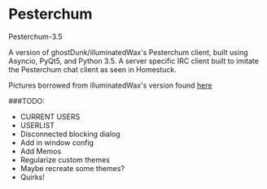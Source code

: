 # Pesterchum
Pesterchum-3.5

A version of ghostDunk/illuminatedWax's Pesterchum client, built using Asyncio, PyQt5, and Python 3.5.
A server specific IRC client built to imitate the Pesterchum chat client as seen in Homestuck.

Pictures borrowed from illuminatedWax's version found [here](https://github.com/illuminatedwax/pesterchum)



###TODO:
- CURRENT USERS
- USERLIST
- Disconnected blocking dialog
- Add in window config
- Add Memos
- Regularize custom themes
- Maybe recreate some themes?
- Quirks!